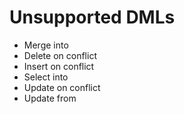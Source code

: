 # Unsupported DMLs<a name="EN-US_TOPIC_0260488094"></a>

-   Merge into
-   Delete on conflict
-   Insert on conflict
-   Select into
-   Update on conflict
-   Update from

